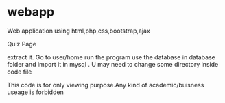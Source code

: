# webapp
Web application using html,php,css,bootstrap,ajax

Quiz Page 

extract it. Go to user/home run the program
use the database in database folder and import it in mysql .
U may need to change some directory inside code file

This code is for only viewing purpose.Any kind of academic/buisness useage is forbidden
